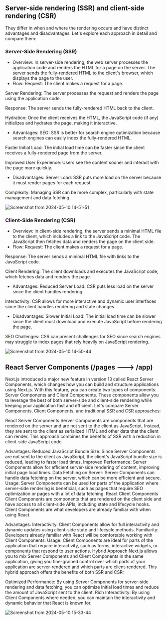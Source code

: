 
## Server-side rendering (SSR) and client-side rendering (CSR) 
They differ in when and where the rendering occurs and have distinct advantages and disadvantages. Let's explore each approach in detail and compare them:

### Server-Side Rendering (SSR)
- Overview: In server-side rendering, the web server processes the application code and renders the HTML for a page on the server. The server sends the fully-rendered HTML to the client's browser, which displays the page to the user.
- Flow:
Request: The client makes a request for a page.

Server Rendering: The server processes the request and renders the page using the application code.

Response: The server sends the fully-rendered HTML back to the client.

Hydration: Once the client receives the HTML, the JavaScript code (if any) initializes and hydrates the page, making it interactive.

- Advantages:
SEO: SSR is better for search engine optimization because search engines can easily index the fully-rendered HTML.

Faster Initial Load: The initial load time can be faster since the client receives a fully-rendered page from the server.

Improved User Experience: Users see the content sooner and interact with the page more quickly.

- Disadvantages:
Server Load: SSR puts more load on the server because it must render pages for each request.

Complexity: Managing SSR can be more complex, particularly with state management and data fetching.

![Screenshot from 2024-05-10 14-51-51](https://github.com/Gaurav038/interview-notes/assets/78479119/41eb3ada-5956-4c4b-96e2-078988a5f033)

### Client-Side Rendering (CSR)
- Overview: In client-side rendering, the server sends a minimal HTML file to the client, which includes a link to the JavaScript code. The JavaScript then fetches data and renders the page on the client side.
- Flow:
Request: The client makes a request for a page.

Response: The server sends a minimal HTML file with links to the JavaScript code.

Client Rendering: The client downloads and executes the JavaScript code, which fetches data and renders the page.

- Advantages:
Reduced Server Load: CSR puts less load on the server since the client handles rendering.

Interactivity: CSR allows for more interactive and dynamic user interfaces since the client handles rendering and state changes.
- Disadvantages:
Slower Initial Load: The initial load time can be slower since the client must download and execute JavaScript before rendering the page.

SEO Challenges: CSR can present challenges for SEO since search engines may struggle to index pages that rely heavily on JavaScript rendering.

![Screenshot from 2024-05-10 14-50-44](https://github.com/Gaurav038/interview-notes/assets/78479119/790e33a3-416f-4857-88c6-3b9c3fcc224b)

## React Server Components (/pages   --->  /app)  
Next.js introduced a major new feature in version 13 called React Server Components, which changes how you can build and structure applications using Next.js. With this feature, you can create two types of components: Server Components and Client Components. These components allow you to leverage the best of both server-side and client-side rendering while keeping your application fast and efficient. Let's compare Server Components, Client Components, and traditional SSR and CSR approaches:

React Server Components
Server Components are components that are rendered on the server and are not sent to the client as JavaScript. Instead, they are sent to the client as serialized HTML and other data that the client can render. This approach combines the benefits of SSR with a reduction in client-side JavaScript code.

Advantages:
Reduced JavaScript Bundle Size: Since Server Components are not sent to the client as JavaScript, the client's JavaScript bundle size is reduced, leading to faster load times.
Improved Performance: Server Components allow for efficient server-side rendering of content, improving initial page load times.
Data Fetching on Server: Server Components can handle data fetching on the server, which can be more efficient and secure.
Usage: Server Components can be used for parts of the application where server-side rendering is beneficial, such as pages that require SEO optimization or pages with a lot of data fetching.
React Client Components
Client Components are components that are rendered on the client side and have access to all client-side APIs, including state and lifecycle hooks. Client Components are what developers are already familiar with when using React.

Advantages:
Interactivity: Client Components allow for full interactivity and dynamic updates using client-side state and lifecycle methods.
Familiarity: Developers already familiar with React will be comfortable working with Client Components.
Usage: Client Components are ideal for parts of the application that require interactivity, such as forms, interactive widgets, or components that respond to user actions.
Hybrid Approach
Next.js allows you to mix Server Components and Client Components in the same application, giving you fine-grained control over which parts of your application are server-rendered and which parts are client-rendered. This hybrid approach offers the benefits of both SSR and CSR:

Optimized Performance: By using Server Components for server-side rendering and data fetching, you can optimize initial load times and reduce the amount of JavaScript sent to the client.
Rich Interactivity: By using Client Components where needed, you can maintain the interactivity and dynamic behavior that React is known for.

![Screenshot from 2024-05-10 15-33-44](https://github.com/Gaurav038/interview-notes/assets/78479119/f9abe641-4720-49c6-8771-b9b9f38c4004)
